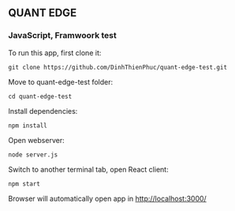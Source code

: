 ## QUANT EDGE

### JavaScript, Framwoork test

To run this app, first clone it:

```
git clone https://github.com/DinhThienPhuc/quant-edge-test.git
```

Move to quant-edge-test folder:

```
cd quant-edge-test
```

Install dependencies:

```
npm install
```

Open webserver:

```
node server.js
```

Switch to another terminal tab, open React client:

```
npm start
```

Browser will automatically open app in [http://localhost:3000/](http://localhost:3000/)
